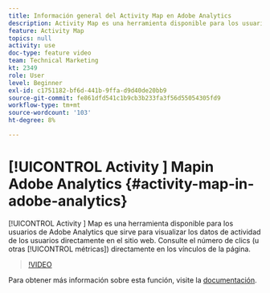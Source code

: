 ```yaml
---
title: Información general del Activity Map en Adobe Analytics
description: Activity Map es una herramienta disponible para los usuarios de Adobe Analytics que sirve para visualizar los datos de actividad de los usuarios directamente en el sitio web. Ver el número de clics (u otras métricas) directamente en los vínculos de la página.
feature: Activity Map
topics: null
activity: use
doc-type: feature video
team: Technical Marketing
kt: 2349
role: User
level: Beginner
exl-id: c1751182-bf6d-441b-9ffa-d9d40de20bb9
source-git-commit: fe861dfd541c1b9cb3b233fa3f56d55054305fd9
workflow-type: tm+mt
source-wordcount: '103'
ht-degree: 8%

---
```


# [!UICONTROL Activity ] Mapin Adobe Analytics {#activity-map-in-adobe-analytics}

[!UICONTROL Activity ] Map es una herramienta disponible para los usuarios de Adobe Analytics que sirve para visualizar los datos de actividad de los usuarios directamente en el sitio web. Consulte el número de clics (u otras [!UICONTROL métricas]) directamente en los vínculos de la página.

>[!VIDEO](https://video.tv.adobe.com/v/25451/?quality=12)

Para obtener más información sobre esta función, visite la [documentación](https://experienceleague.adobe.com/docs/analytics/analyze/activity-map/activity-map.html?lang=en).
